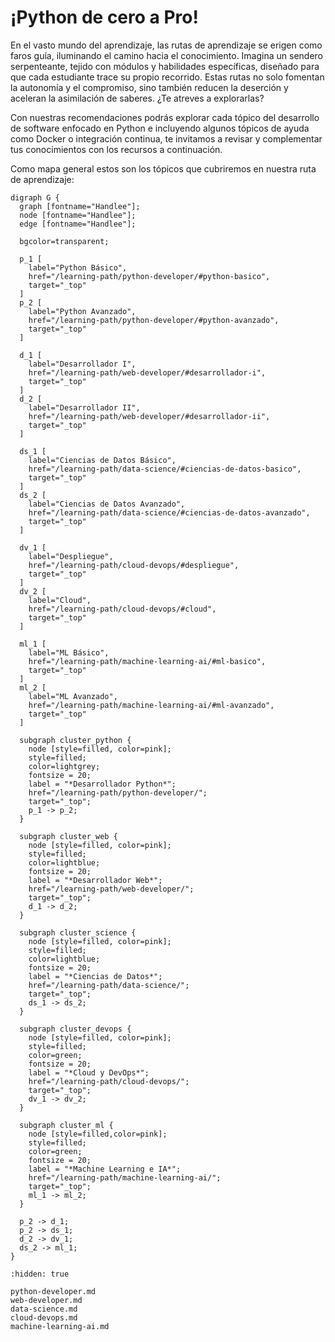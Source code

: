 # ¡Python de cero a Pro!

En el vasto mundo del aprendizaje, las rutas de aprendizaje se erigen como faros
guía, iluminando el camino hacia el conocimiento. Imagina un sendero
serpenteante, tejido con módulos y habilidades específicas, diseñado para que
cada estudiante trace su propio recorrido. Estas rutas no solo fomentan la
autonomía y el compromiso, sino también reducen la deserción y aceleran la
asimilación de saberes. ¿Te atreves a explorarlas?

Con nuestras recomendaciones podrás explorar cada tópico del desarrollo de
software enfocado en Python e incluyendo algunos tópicos de ayuda como Docker o
integración continua, te invitamos a revisar y complementar tus conocimientos
con los recursos a continuación.

Como mapa general estos son los tópicos que cubriremos en nuestra ruta de
aprendizaje:


```{sketchviz}
digraph G {
  graph [fontname="Handlee"];
  node [fontname="Handlee"];
  edge [fontname="Handlee"];

  bgcolor=transparent;
  
  p_1 [
    label="Python Básico",
    href="/learning-path/python-developer/#python-basico", 
    target="_top"
  ]
  p_2 [
    label="Python Avanzado",
    href="/learning-path/python-developer/#python-avanzado", 
    target="_top"
  ]
  
  d_1 [
    label="Desarrollador I",
    href="/learning-path/web-developer/#desarrollador-i", 
    target="_top"
  ]
  d_2 [
    label="Desarrollador II",
    href="/learning-path/web-developer/#desarrollador-ii", 
    target="_top"
  ]
  
  ds_1 [
    label="Ciencias de Datos Básico",
    href="/learning-path/data-science/#ciencias-de-datos-basico", 
    target="_top"
  ]
  ds_2 [
    label="Ciencias de Datos Avanzado",
    href="/learning-path/data-science/#ciencias-de-datos-avanzado", 
    target="_top"
  ]
  
  dv_1 [
    label="Despliegue",
    href="/learning-path/cloud-devops/#despliegue", 
    target="_top"
  ]
  dv_2 [
    label="Cloud",
    href="/learning-path/cloud-devops/#cloud", 
    target="_top"
  ]
  
  ml_1 [
    label="ML Básico",
    href="/learning-path/machine-learning-ai/#ml-basico", 
    target="_top"
  ]
  ml_2 [
    label="ML Avanzado",
    href="/learning-path/machine-learning-ai/#ml-avanzado", 
    target="_top"
  ]

  subgraph cluster_python {
    node [style=filled, color=pink];
    style=filled;
    color=lightgrey;
    fontsize = 20;
    label = "*Desarrollador Python*";
    href="/learning-path/python-developer/";
    target="_top";
    p_1 -> p_2;
  }

  subgraph cluster_web {
    node [style=filled, color=pink];
    style=filled;
    color=lightblue;
    fontsize = 20;
    label = "*Desarrollador Web*";
    href="/learning-path/web-developer/";
    target="_top";
    d_1 -> d_2;
  }
  
  subgraph cluster_science {
    node [style=filled, color=pink];
    style=filled;
    color=lightblue;
    fontsize = 20;
    label = "*Ciencias de Datos*";
    href="/learning-path/data-science/";
    target="_top";
    ds_1 -> ds_2;
  }
  
  subgraph cluster_devops {
    node [style=filled, color=pink];
    style=filled;
    color=green;
    fontsize = 20;
    label = "*Cloud y DevOps*";
    href="/learning-path/cloud-devops/";
    target="_top";
    dv_1 -> dv_2;
  }
  
  subgraph cluster_ml {
    node [style=filled,color=pink];
    style=filled;
    color=green;
    fontsize = 20;
    label = "*Machine Learning e IA*";
    href="/learning-path/machine-learning-ai/";
    target="_top";
    ml_1 -> ml_2;
  }
  
  p_2 -> d_1;
  p_2 -> ds_1;
  d_2 -> dv_1;
  ds_2 -> ml_1;
}
```

```{toctree}
:hidden: true

python-developer.md
web-developer.md
data-science.md
cloud-devops.md
machine-learning-ai.md
```
